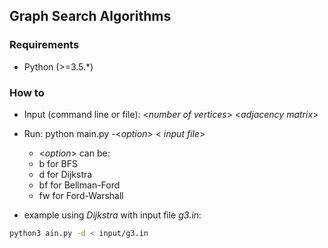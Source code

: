 ## Graph Search Algorithms

### Requirements
* Python (>=3.5.*)

### How to
* Input (command line or file):
<<i>number of vertices</i>> 
<<i>adjacency matrix</i>> 

* Run: python main.py -<<i>option</i>> < <i>input file</i>>
	* <<i>option</i>>  can be: 
	* b for BFS 
	* d for Dijkstra
	* bf for Bellman-Ford
	* fw for Ford-Warshall
* example using _Dijkstra_ with input file _g3.in_:
```sh
python3 ain.py -d < input/g3.in	
```
